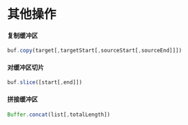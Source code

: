# 其他操作

#### 复制缓冲区

```javascript
buf.copy(target[,targetStart[,sourceStart[,sourceEnd]]])
```

#### 对缓冲区切片

```javascript
buf.slice([start[,end]])
```

#### 拼接缓冲区

```javascript
Buffer.concat(list[,totalLength])
```
